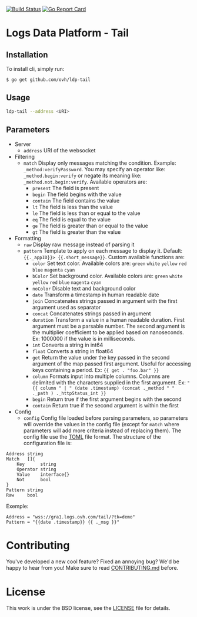 [![Build Status](https://travis-ci.org/ovh/ldp-tail.svg?branch=master)](https://travis-ci.org/ovh/ldp-tail)
[![Go Report Card](https://goreportcard.com/badge/github.com/ovh/ldp-tail)](https://goreportcard.com/report/github.com/ovh/ldp-tail)

Logs Data Platform - Tail
=========================

Installation
------------

To install cli, simply run:
```
$ go get github.com/ovh/ldp-tail
```

Usage
-----

```sh
ldp-tail --address <URI>
```

Parameters
----------
* Server
  * `address` URI of the websocket
* Filtering
  * `match` Display only messages matching the condition. Example: `_method:verifyPassword`. You may specify an operator like: `_method.begin:verify` or negate its meaning like: `_method.not.begin:verify`. Available operators are:
    * `present` The field is present
    * `begin` The field begins with the value
    * `contain` The field contains the value
    * `lt` The field is less than the value
    * `le` The field is less than or equal to the value
    * `eq` The field is equal to the value
    * `ge` The field is greater than or equal to the value
    * `gt` The field is greater than the value
* Formatting
  * `raw` Display raw message instead of parsing it
  * `pattern` Template to apply on each message to display it. Default: `{{._appID}}> {{.short_message}}`. Custom available functions are:
    * `color` Set text color. Available colors are: `green` `white` `yellow` `red` `blue` `magenta` `cyan`
    * `bColor` Set background color. Available colors are: `green` `white` `yellow` `red` `blue` `magenta` `cyan`
    * `noColor` Disable text and background color
    * `date` Transform a timestamp in human readable date
    * `join` Concatenates strings passed in argument with the first argument used as separator
    * `concat` Concatenates strings passed in argument
    * `duration` Transform a value in a human readable duration. First argument must be a parsable number. The second argument is the multiplier coefficient to be applied based on nanoseconds. Ex: 1000000 if the value is in milliseconds.
    * `int` Converts a string in int64
    * `float` Converts a string in float64
    * `get` Return the value under the key passed in the second argument of the map passed first argument. Useful for accessing keys containing a period. Ex: `{{ get . "foo.bar" }}`
    * `column` Formats input into multiple columns. Columns are delimited with the characters supplied in the first argument. Ex: `"{{ column " | " (date .timestamp) (concat ._method " " ._path ) ._httpStatus_int }}`
    * `begin` Return true if the first argument begins with the second
    * `contain` Return true if the second argument is within the first
* Config
  * `config` Config file loaded before parsing parameters, so parameters will override the values in the config file (except for `match` where parameters will add more criteria instead of replacing them). The config file use the [TOML](https://github.com/toml-lang/toml) file format. The structure of the configuration file is:
```
Address string
Match   []{
    Key      string
    Operator string
    Value    interface{}
    Not      bool
}
Pattern string
Raw     bool
```
Exemple:
```
Address = "wss://gra1.logs.ovh.com/tail/?tk=demo"
Pattern = "{{date .timestamp}} {{ ._msg }}"
```

# Contributing

You've developed a new cool feature? Fixed an annoying bug? We'd be happy
to hear from you! Make sure to read [CONTRIBUTING.md](./CONTRIBUTING.md) before.

# License

This work is under the BSD license, see the [LICENSE](LICENSE) file for details.
